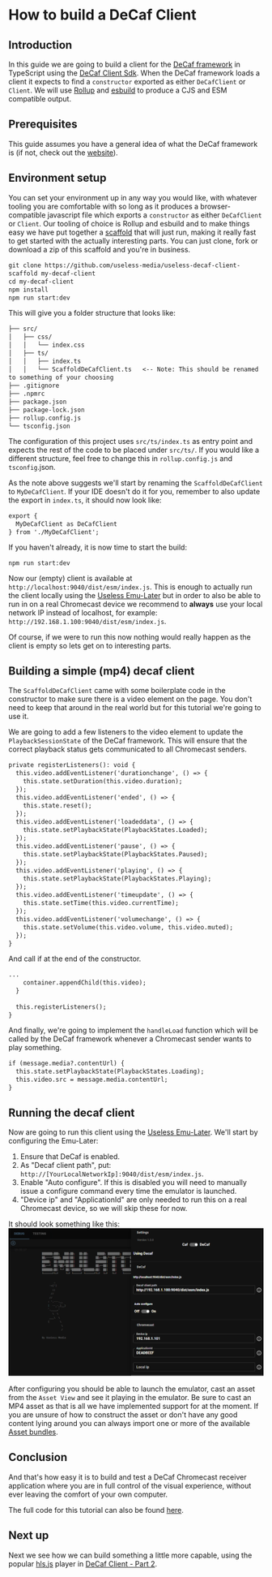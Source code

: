 # How to build a DeCaf Client

## Introduction
In this guide we are going to build a client for the [DeCaf framework](https://decaf.cc) in TypeScript using the
[DeCaf Client Sdk](https://github.com/useless-media-public/useless-decaf-client-sdk). When the DeCaf framework loads a
client it expects to find a `constructor` exported as either `DeCafClient` or `Client`. We will use
[Rollup](https://rollupjs.org/) and [esbuild](https://esbuild.github.io/) to produce a CJS and ESM compatible output.

## Prerequisites
This guide assumes you have a general idea of what the DeCaf framework is (if not, check out the
[website](https://decaf.cc)).

## Environment setup
You can set your environment up in any way you would like, with whatever tooling you are comfortable with so long as it
produces a browser-compatible javascript file which exports a `constructor` as either `DeCafClient` or `Client`. Our
tooling of choice is Rollup and esbuild and to make things easy we have put together a
[scaffold](https://github.com/useless-media/useless-decaf-client-scaffold) that will just run, making it really fast to
get started with the actually interesting parts. You can just clone, fork or download a zip of this scaffold and you're
in business.

```
git clone https://github.com/useless-media/useless-decaf-client-scaffold my-decaf-client
cd my-decaf-client
npm install
npm run start:dev
```

This will give you a folder structure that looks like:
```
├── src/
│   ├── css/
│   │   └── index.css
│   ├── ts/
│   │   ├── index.ts
│   │   └── ScaffoldDeCafClient.ts   <-- Note: This should be renamed to something of your choosing 
├── .gitignore        
├── .npmrc        
├── package.json        
├── package-lock.json        
├── rollup.config.js        
└── tsconfig.json        
```

The configuration of this project uses `src/ts/index.ts` as entry point and expects the rest of the code to be placed
under `src/ts/`. If you would like a different structure, feel free to change this in `rollup.config.js` and
`tsconfig`.json.

As the note above suggests we'll start by renaming the `ScaffoldDeCafClient` to `MyDeCafClient`. If your IDE doesn't do
it for you, remember to also update the export in `index.ts`, it should now look like:

```
export {
  MyDeCafClient as DeCafClient
} from './MyDeCafClient';
```

If you haven't already, it is now time to start the build:
```
npm run start:dev
```

Now our (empty) client is available at `http://localhost:9040/dist/esm/index.js`. This is enough to actually run the
client locally using the [Useless Emu-Later](ToDo:LinkHere) but in order to also be able to run in on a real Chromecast
device we recommend to **always** use your local network IP instead of localhost, for example:
`http://192.168.1.100:9040/dist/esm/index.js`.

Of  course, if we were to run this now nothing would really happen as the client is empty so lets get on to interesting
parts.

## Building a simple (mp4) decaf client
The `ScaffoldDeCafClient` came with some boilerplate code in the constructor to make sure there is a video element on
the page. You don't need to keep that around in the real world but for this tutorial we're going to use it.

We are going to add a few listeners to the video element to update the `PlaybackSessionState` of the DeCaf framework.
This will ensure that the correct playback status gets communicated to all Chromecast senders.
```
private registerListeners(): void {
  this.video.addEventListener('durationchange', () => {
    this.state.setDuration(this.video.duration);
  });
  this.video.addEventListener('ended', () => {
    this.state.reset();
  });
  this.video.addEventListener('loadeddata', () => {
    this.state.setPlaybackState(PlaybackStates.Loaded);
  });
  this.video.addEventListener('pause', () => {
    this.state.setPlaybackState(PlaybackStates.Paused);
  });
  this.video.addEventListener('playing', () => {
    this.state.setPlaybackState(PlaybackStates.Playing);
  });
  this.video.addEventListener('timeupdate', () => {
    this.state.setTime(this.video.currentTime);
  });
  this.video.addEventListener('volumechange', () => {
    this.state.setVolume(this.video.volume, this.video.muted);
  });
}
```

And call if at the end of the constructor.
```
...
    container.appendChild(this.video);
  }

  this.registerListeners();
}
```

And finally, we're going to implement the `handleLoad` function which will be called by the DeCaf framework whenever
a Chromecast sender wants to play something.
```
if (message.media?.contentUrl) {
  this.state.setPlaybackState(PlaybackStates.Loading);
  this.video.src = message.media.contentUrl;
}
```

## Running the decaf client
Now are going to run this client using the [Useless Emu-Later](ToDo:LinkHere). We'll start by configuring the Emu-Later:
1. Ensure that DeCaf is enabled.
2. As "Decaf client path", put: `http://[YourLocalNetworkIp]:9040/dist/esm/index.js`.
3. Enable "Auto configure". If this is disabled you will need to manually issue a configure command every time the
emulator is launched.
4. "Device ip" and "ApplicationId" are only needed to run this on a real Chromecast device, so we will skip these for now. 

It should look something like this:
![DeCafClient.Part1.UselessEmu-Later.Configuration](./images/DeCafClient.Part1.UselessEmu-Later.Configuration.png)

After configuring you should be able to launch the emulator, cast an asset from the `Asset View` and see it playing in
the emulator. Be sure to cast an MP4 asset as that is all we have implemented support for at the moment. If you are
unsure of how to construct the asset or don't have any good content lying around you can always import one or more of
the available [Asset bundles](ToDo:LinkHere).

## Conclusion
And that's how easy it is to build and test a DeCaf Chromecast receiver application where you are in full control of
the visual experience, without ever leaving the comfort of your own computer.

The full code for this tutorial can also be found [here](ToDo:LinkHere).

## Next up
Next we see how we can build something a little more capable, using the popular
[hls.js](https://github.com/video-dev/hls.js) player in [DeCaf Client - Part 2](guides/DeCafClient.Part2.md).